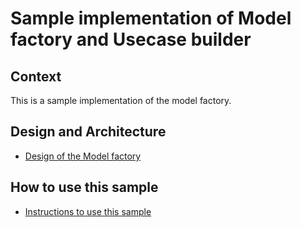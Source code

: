 # Sample implementation of Model factory and Usecase builder

## Context

This is a sample implementation of the model factory.

## Design and Architecture

- [Design of the Model factory](docs/01-model-factory-design.md)

## How to use this sample

- [Instructions to use this sample](docs/02-instructions.md)